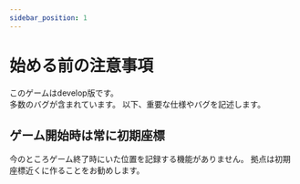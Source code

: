 ```yaml
---
sidebar_position: 1
---
```


# 始める前の注意事項

このゲームはdevelop版です。  
多数のバグが含まれています。
以下、重要な仕様やバグを記述します。

## ゲーム開始時は常に初期座標
今のところゲーム終了時にいた位置を記録する機能がありません。
拠点は初期座標近くに作ることをお勧めします。